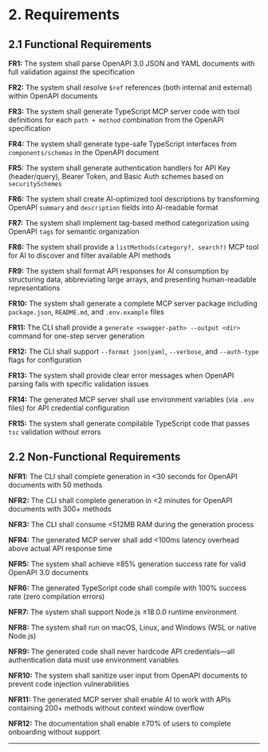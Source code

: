 # 2. Requirements

## 2.1 Functional Requirements

**FR1:** The system shall parse OpenAPI 3.0 JSON and YAML documents with full validation against the specification

**FR2:** The system shall resolve `$ref` references (both internal and external) within OpenAPI documents

**FR3:** The system shall generate TypeScript MCP server code with tool definitions for each `path + method` combination from the OpenAPI specification

**FR4:** The system shall generate type-safe TypeScript interfaces from `components/schemas` in the OpenAPI document

**FR5:** The system shall generate authentication handlers for API Key (header/query), Bearer Token, and Basic Auth schemes based on `securitySchemes`

**FR6:** The system shall create AI-optimized tool descriptions by transforming OpenAPI `summary` and `description` fields into AI-readable format

**FR7:** The system shall implement tag-based method categorization using OpenAPI `tags` for semantic organization

**FR8:** The system shall provide a `listMethods(category?, search?)` MCP tool for AI to discover and filter available API methods

**FR9:** The system shall format API responses for AI consumption by structuring data, abbreviating large arrays, and presenting human-readable representations

**FR10:** The system shall generate a complete MCP server package including `package.json`, `README.md`, and `.env.example` files

**FR11:** The CLI shall provide a `generate <swagger-path> --output <dir>` command for one-step server generation

**FR12:** The CLI shall support `--format json|yaml`, `--verbose`, and `--auth-type` flags for configuration

**FR13:** The system shall provide clear error messages when OpenAPI parsing fails with specific validation issues

**FR14:** The generated MCP server shall use environment variables (via `.env` files) for API credential configuration

**FR15:** The system shall generate compilable TypeScript code that passes `tsc` validation without errors

## 2.2 Non-Functional Requirements

**NFR1:** The CLI shall complete generation in <30 seconds for OpenAPI documents with 50 methods

**NFR2:** The CLI shall complete generation in <2 minutes for OpenAPI documents with 300+ methods

**NFR3:** The CLI shall consume <512MB RAM during the generation process

**NFR4:** The generated MCP server shall add <100ms latency overhead above actual API response time

**NFR5:** The system shall achieve ≥85% generation success rate for valid OpenAPI 3.0 documents

**NFR6:** The generated TypeScript code shall compile with 100% success rate (zero compilation errors)

**NFR7:** The system shall support Node.js ≥18.0.0 runtime environment

**NFR8:** The system shall run on macOS, Linux, and Windows (WSL or native Node.js)

**NFR9:** The generated code shall never hardcode API credentials—all authentication data must use environment variables

**NFR10:** The system shall sanitize user input from OpenAPI documents to prevent code injection vulnerabilities

**NFR11:** The generated MCP server shall enable AI to work with APIs containing 200+ methods without context window overflow

**NFR12:** The documentation shall enable ≥70% of users to complete onboarding without support

---
